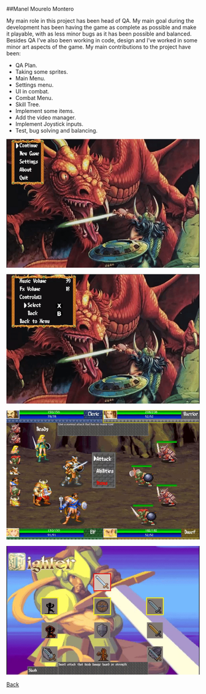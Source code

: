 ##Manel Mourelo Montero

My main role in this project has been head of QA. My main goal during the development has been having the game as complete as possible and make it playable, with as less minor bugs as it has been possible and balanced. Besides QA I’ve also been working in code, design and I’ve worked in some minor art aspects of the game.
My main contributions to the project have been:
* QA Plan.
* Taking some sprites.
* Main Menu.
* Settings menu.
* UI in combat.
* Combat Menu.
* Skill Tree.
* Implement some items.
* Add the video manager.
* Implement Joystick inputs.
* Test, bug solving and balancing.

!["MainMenu"](images/MainMenu.gif)

!["Settings"](images/Settings.gif)

!["Combat"](images/combat.gif)

!["SkillTree"](images/skillTree.gif)

[Back](https://wilhelman.github.io/DD-Wrath-of-Silumgar/)
